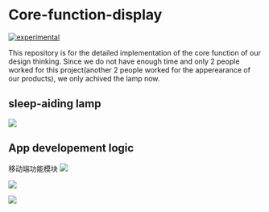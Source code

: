# Core-function-display

[![experimental](http://badges.github.io/stability-badges/dist/experimental.svg)](http://github.com/badges/stability-badges)

This repository is for the detailed implementation of the core function of our design thinking. Since we do not have enough time and only 2 people worked for this project(another 2 people worked for the apperearance of our products), we only achived the lamp now.

## sleep-aiding lamp

![](https://github.com/Design-Thinking/Core-function-display/blob/master/Products/%E6%88%90%E6%9E%9C%E5%9B%BE.png?raw=true)

## App developement logic

移动端功能模块
![](https://github.com/Design-Thinking/Core-function-display/blob/master/Products/App%E9%80%BB%E8%BE%91.png?raw=true)

![](https://github.com/Design-Thinking/Core-function-display/blob/master/Products/%E6%97%A5%E5%B8%B8%E6%95%B0%E6%8D%AE%E4%B8%8E%E7%9D%A1%E7%9C%A0%E8%AE%A1%E5%88%92.png?raw=true)

![](https://github.com/Design-Thinking/Core-function-display/blob/master/Products/%E7%9D%A1%E7%9C%A0%E4%BA%A7%E5%93%81%E4%B8%8E%E7%9B%91%E6%8E%A7.png?raw=true)
